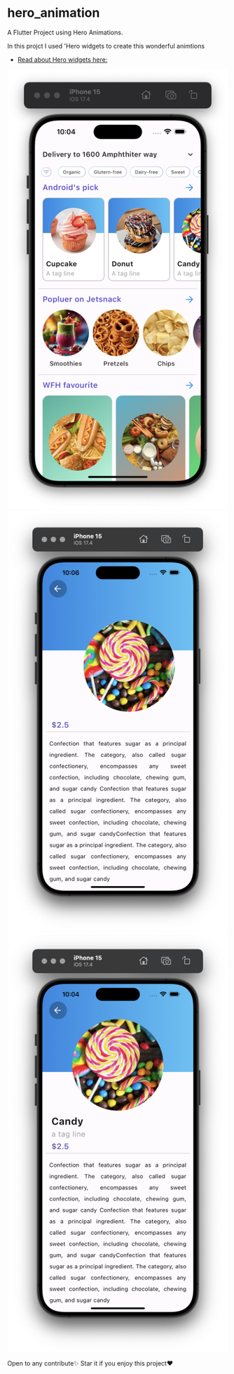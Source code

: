 # hero_animation

A Flutter Project using Hero Animations.

In this projct I used 'Hero widgets to create this wonderful animtions
- [Read about Hero widgets here:](https://docs.flutter.dev/ui/animations/hero-animations)

![1](docs/screenshots/img1.png) 
![2](docs/screenshots/img2.png) 
![3](docs/screenshots/img3.png) 

Open to any contribute✨
Star it if you enjoy this project❤️